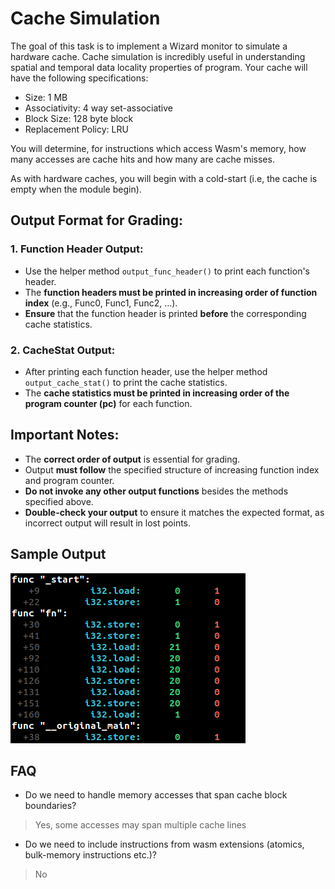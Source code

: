 # Cache Simulation

The goal of this task is to implement a Wizard monitor to simulate a hardware cache. Cache simulation is incredibly useful in
understanding spatial and temporal data locality properties of program. Your cache will have the following specifications:
* Size: 1 MB
* Associativity: 4 way set-associative
* Block Size: 128 byte block
* Replacement Policy: LRU

You will determine, for instructions which access Wasm's memory, how many accesses are cache hits and how many are cache misses.

As with hardware caches, you will begin with a cold-start (i.e, the cache is empty when the module begin).

## Output Format for Grading:

### 1. Function Header Output:
- Use the helper method `output_func_header()` to print each function's header.
- The **function headers must be printed in increasing order of function index** (e.g., Func0, Func1, Func2, ...).
- **Ensure** that the function header is printed **before** the corresponding cache statistics.

### 2. CacheStat Output:
- After printing each function header, use the helper method `output_cache_stat()` to print the cache statistics.
- The **cache statistics must be printed in increasing order of the program counter (pc)** for each function.

## Important Notes:
- The **correct order of output** is essential for grading.
- Output **must follow** the specified structure of increasing function index and program counter.
- **Do not invoke any other output functions** besides the methods specified above.
- **Double-check your output** to ensure it matches the expected format, as incorrect output will result in lost points.

## Sample Output

![sample](./output_cache.png)


## FAQ

* Do we need to handle memory accesses that span cache block boundaries?
> Yes, some accesses may span multiple cache lines
* Do we need to include instructions from wasm extensions (atomics, bulk-memory instructions etc.)?
> No
